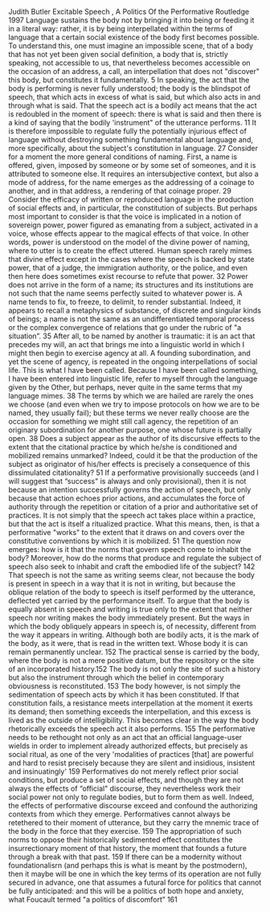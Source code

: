 ﻿Judith Butler Excitable Speech , A Politics Of the Performative Routledge 1997 
Language sustains the body not by bringing it into being or feeding it in a literal way: rather, it is by being interpellated within the terms of language that a certain social existence of the body first becomes possible. To understand this, one must imagine an impossible scene, that of a body that has not yet been given social definition, a body that is, strictly speaking, not accessible to us, that nevertheless becomes accessible on the occasion of an address, a call, an interpellation that does not "discover" this body, but constitutes it fundamentally. 5
In speaking, the act that the body is performing is never fully understood; the body is the blindspot of speech, that which acts in excess of what is said, but which also acts in and through what is said. That the speech act is a bodily act means that the act is redoubled in the moment of speech: there is what is said and then there is a kind of saying that the bodily 'instrument" of the utterance performs.  11
It is therefore impossible to regulate fully the potentially injurious effect of language without destroying something fundamental about language and, more specifically, about the subject's constitution in language. 27
Consider for a moment the more general conditions of naming. First, a name is offered, given, imposed by someone or by some set of someones, and it is attributed to someone else. It requires an intersubjective context, but also a mode of address, for the name emerges as the addressing of a coinage to another,  and in that address, a rendering of that coinage proper. 29
Consider the efficacy of written or reproduced language in the production of social effects and, in particular, the constitution of subjects. But perhaps most important to consider is that the voice is implicated in a notion of sovereign power, power figured as emanating from a subject, activated in a voice, whose effects appear to the magical effects of that voice. In other words, power is understood on the model of the divine power of naming, where to utter is to create the effect uttered. Human speech rarely mimes that divine effect except in the cases where the speech is backed by state power, that of a judge, the immigration authority, or the police, and even then here does sometimes exist recourse to refute that power. 32
Power does not arrive in the form of a name; its structures and its institutions are not such that the name seems perfectly suited to whatever power is. A name tends to fix, to freeze, to delimit, to render substantial. Indeed, it appears to recall a metaphysics of substance, of discrete and singular kinds of beings; a name is not the same as an undifferentiated temporal process or the complex convergence of relations that go under the rubric of "a situation”. 35
After all, to be named by another is traumatic: it is an act that precedes my will, an act that brings me into a linguistic world in which I might then begin to exercise agency at all. A founding subordination, and yet the scene of agency, is repeated in the ongoing interpellations of social life. This is what I have been called. Because I have been called something, I have been entered into linguistic life, refer to myself through the language given by the Other, but perhaps, never quite in the same terms that my language mimes. 38
The terms by which we are hailed are rarely the ones we choose (and even when we try to impose protocols on how we are to be named, they usually fail); but these terms we never really choose are the occasion for something we might still call agency, the repetition of an originary subordination for another purpose, one whose future is partially open. 38
Does a subject appear as the author of its discursive effects to the extent that the citational practice by which he/she is conditioned and mobilized remains unmarked? Indeed, could it be that the production of the subject as originator of his/her effects is precisely a consequence of this dissimuIated citationality?  51
If a performative provisionally succeeds (and I will suggest that “success" is always and only provisional), then it is not because an intention successfully governs the action of speech, but only because that action echoes prior actions, and accumulates the force of authority through the repetition or citation of a prior and authoritative set of practices. It is not simply that the speech act takes place within a practice, but that the act is itself a ritualized practice. What this means, then, is that a performative "works" to the extent that it draws on and covers over the constitutive conventions by which it is mobilized. 51
The question now emerges: how is it that the norms that govern speech come to inhabit the body? Moreover, how do the norms that produce and regulate the subject of speech also seek to inhabit and craft the embodied life of the subject? 142
That speech is not the same as writing seems clear, not because the body is present in speech in a way that it is not in writing, but because the oblique relation of the body to speech is itself performed by the utterance, deflected yet carried by the performance itself. To argue that the body is equally absent in speech and writing is true only to the extent that neither speech nor writing makes the body immediately present. But the ways in which the body obliquely appears in speech is, of necessity, different from the way it appears in writing. Although both are bodily acts, it is the mark of the body, as it were, that is read in the written text. Whose body it is can remain permanently unclear. 152
The practical sense is carried by the body, where the body is not a mere positive datum, but the repository or the site of an incorporated history.152
The body is not only the site of such a history but also the instrument through which the belief in contemporary obviousness is reconstituted. 153
The body however, is not simply the sedimentation of speech acts by which it has been constituted. If that constitution fails, a resistance meets interpellation at the moment it exerts its demand; then something exceeds the interpellation, and this excess is lived as the outside of intelligibility. This becomes clear in the way the body rhetorically exceeds the speech act it also performs. 155
The performative  needs to be rethought not only as an act that an official language-user wields in order to implement already authorized effects, but precisely as social ritual, as one of the very 'modalities of practices [that] are powerful and hard to resist precisely because they are silent and insidious, insistent and insinuatingly'  159
Performatives do not merely reflect prior social conditions, but produce a set of social effects, and though they are not always the effects of “official" discourse, they nevertheless work their social power not only to regulate bodies, but to form them as well. Indeed, the effects of performative discourse exceed and confound the authorizing contexts from which they emerge. Performatives cannot always be retethered to their moment of utterance, but they carry the mnemic trace of the body in the force that they exercise. 159
The appropriation of such norms to oppose their historically sedimented effect constitutes the insurrectionary moment of that history, the moment that founds a future through a break with that past. 159
If  there can be a modernity without foundationalisrn (and perhaps this is what is meant by the postmodern), then it maybe will be one in which the key terms of its operation are not fully secured in advance, one that assumes a futural force for politics that cannot be fully anticipated: and this will be a politics of both hope and anxiety, what Foucault termed "a politics of discomfort” 161 


